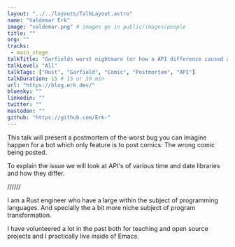 ```yaml
---
layout: "../../layouts/TalkLayout.astro"
name: "Valdemar Erk"
image: "valdemar.png" # images go in public/images/people
title: ""
org: ""
tracks: 
 - main_stage
talkTitle: "Garfields worst nightmare (or how a API difference caused a bad bug)"
talkLevel: "All"
talkTags: ["Rust", "Garfield", "Comic", "Postmortem", "API"]
talkDuration: 15 # 15 or 30 min
url: "https://blog.erk.dev/"
bluesky: ""
linkedin: ""
twitter: ""
mastodon: ""
github: "https://github.com/Erk-"
---
```


This talk will present a postmortem of the worst bug you can imagine happen for a bot which only feature is to post comics: The wrong comic being posted.

To explain the issue we will look at API's of various time and date libraries and how they differ.

////// <!-- sepatator between abstract and bio -->

I am a Rust engineer who have a large within the subject of programming languages.
And specially the a bit more niche subject of program transformation.

I have volunteered a lot in the past both for teaching and open source projects and 
I practically live inside of Emacs.


